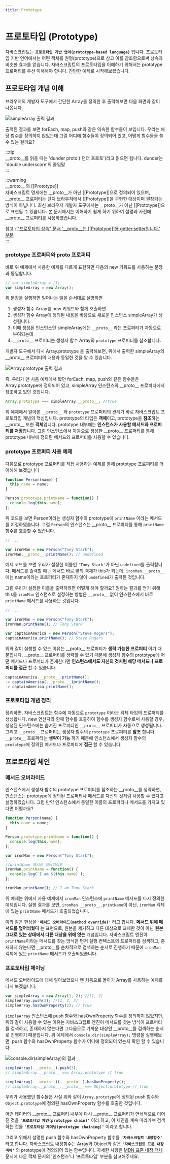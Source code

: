 ```yaml
---
title: Prototype
---
```


# 프로토타입 (Prototype)

자바스크립트는 **`프로토타입 기반 언어(prototype-based language)`** 입니다. 프로토타입 기반 언어에서는 어떤 객체를 원형(prototype)으로 삼고 이를 참조함으로써 상속과 비슷한 효과를 얻습니다. 자바스크립트의 프로토타입을 이해하기 위해서는 prototype 프로퍼티를 우선 이해해야 합니다. 간단한 예제로 시작해보겠습니다.

## 프로토타입 개념 이해

브라우저의 개발자 도구에서 간단한 Array를 정의한 후 출력해보면 다음 화면과 같이 나옵니다.

![simpleArray 출력 결과](../../img/prototype_001.png)

출력된 결과를 보면 forEach, map, push와 같은 익숙한 함수들이 보입니다. 우리는 해당 함수를 정의하지 않았는데 그럼 어디에 함수들이 정의되어 있고, 어떻게 함수들을 쓸 수 있는 걸까요?

:::tip  
\_\_proto\_\_를 읽을 때는 'dunder proto'('던더 프로토')라고 읽으면 됩니다.
dunder는 'double underscore'의 줄임말  
:::

:::warning  
\_\_proto\_\_ 와 [[Prototype]]  
자바스크립트 명세에는 \_\_proto\_\_가 아닌 [[Prototype]]으로 정의되어 있으며,
\_\_proto\_\_ 프로퍼티는 단지 브라우저에서 [[Prototype]]을 구현한 대상이며 권장되는 방식이 아닙니다. 최신 브라우저 개발자 도구에서는 \_\_proto\_\_가 아닌 [[Prototype]]으로 표현될 수 있습니다. 본 문서에서는 이해하기 쉽게 하기 위하여 설명과 사진에 \_\_proto\_\_ 프로퍼티를 사용하였습니다.

참고 : ["프로토타입 상속" 문서 '\_\_proto\_\_는 [[Prototype]]용 getter·setter입니다.' 부분](https://ko.javascript.info/prototype-inheritance)  
:::

### prototype 프로퍼티와 **proto** 프로퍼티

바로 위 예제에서 사용한 예제를 다르게 표현하면 다음의 new 키워드를 사용하는 문장과 동일합니다.

```javascript
// var simpleArray = [];
var simpleArray = new Array();
```

위 문장을 실행하면 일어나는 일을 순서대로 설명하면

1. 생성자 함수 Array를 new 키워드와 함께 호출하면
2. 생성자 함수 Array에 정의된 내용을 바탕으로 새로운 인스턴스 simpleArray가 생성됩니다.
3. 이때 생성된 인스턴스인 simpleArray에는 `__proto__` 라는 프로퍼티가 자동으로 부여되는데
4. `__proto__` 프로퍼티는 생성자 함수 Array의 `prototype` 프로퍼티를 참조합니다.

개발자 도구에서 다시 Array.prototype 을 출력해보면, 위에서 출력한 simpleArray의 \_\_proto\_\_ 프로퍼티의 내용과 동일한 것을 알 수 있습니다.

![Array.prototype 출력 결과](../../img/prototype_002.png)

즉, 우리가 맨 처음 예제에서 봤던 forEach, map, push와 같은 함수들은 Array.prototype에 정의되어 있고, simpleArray 인스턴스의 \_\_proto\_\_ 프로퍼티에서 참조하고 있던 것입니다.

```javascript
Array.prototype === simpleArray.__proto__; //true
```

위 예제에서 알아본 `__proto__` 와 `prototype` 프로퍼티의 관계가 바로 자바스크립트 프로토타입 개념의 핵심입니다. prototype의 타입은 **객체**이고, prototype을 **참조**하는 \_\_proto\_\_ 또한 **객체**입니다. prototype 내부에는 **인스턴스가 사용할 메서드와 프로퍼티를 저장**합니다. 그럼 인스턴스에서 자동으로 생성한 \_\_proto\_\_ 프로퍼티를 통해 prototype 내부에 정의된 메서드와 프로퍼티를 사용할 수 있습니다.

### prototype 프로퍼티 사용 예제

다음으로 prototype 프로퍼티를 직접 사용하는 예제를 통해 prototype 프로퍼티를 더 이해해 보겠습니다

```javascript
function Person(name) {
  this.name = name;
}

Person.prototype.printName = function() {
  console.log(this.name);
};
```

위 코드를 보면 Person이라는 생성자 함수의 prototype에 `printName` 이라는 메서드를 지정하였습니다. 그럼 `Person`의 인스턴스는 \_\_proto\_\_ 프로퍼티를 통해 `printName` 함수를 호출할 수 있습니다.

```javascript
// ...

var ironMan = new Person("Tony Stark");
ironMan.__proto__.printName(); // undefined
```

예제 코드를 보면 우리가 설정한 이름인 `'Tony Stark'`가 아닌 `undefined`를 출력합니다. 메서드를 출력할 때는 메서드 바로 앞의 객체가 this가 되는데, `ironMan.__proto__`에는 name이라는 프로퍼티가 존재하지 않아 `undefined`가 출력된 것입니다.

그럼 우리가 설정한 이름을 출력하려면 어떻게 해야 할까요? 원하는 결과를 얻기 위해 this를 `ironMan` 인스턴스로 설정하는 방법은 `__proto__` 없이 인스턴스에서 바로 `printName` 메서드를 사용하는 것입니다.

```javascript
// ...

var ironMan = new Person("Tony Stark");
ironMan.printName(); // Tony Stark

var captainAmerica = new Person("Steve Rogers");
captainAmerica.printName(); // Steve Rogers
```

위와 같이 실행할 수 있는 이유는 \_\_proto\_\_ 프로퍼티가 **생략 가능한 프로퍼티** 이기 때문입니다. \_\_proto\_\_ 프로퍼티를 생략할 수 있기 때문에 생성자 함수의 prototype에 어떤 메서드나 프로퍼티가 존재한다면 **인스턴스에서도 자신의 것처럼 해당 메서드나 프로퍼티를 접근** 할 수 있습니다.

```javascript
captainAmerica.__proto__.printName();
-> captainAmerica(.__proto__.)printName();
-> captainAmerica.printName();
```

### 프로토타입 개념 정리

정리하면, 자바스크립트는 함수에 자동으로 `prototype` 이라는 객체 타입의 프로퍼티를 생성합니다. new 연산자와 함께 함수를 호출하여 함수를 생성자 함수로써 사용할 경우, 생성된 인스턴스에는 숨겨진 프로퍼티인 `__proto__` 프로퍼티가 자동으로 생성됩니다. 그리고 `__proto__` 프로퍼티는 생성자 함수의 `prototype` 프로퍼티를 **참조** 합니다. `__proto__` 프로퍼티는 **생략이 가능** 하기 때문에 인스턴스에서 생성자 함수의 `prototype`에 정의된 메서드나 프로퍼티에 **접근** 할 수 있습니다.

## 프로토타입 체인

### 메서드 오버라이드

인스턴스에서 생성자 함수의 prototype 프로퍼티를 참조하는 \_\_proto\_\_를 생략하면, 인스턴스는 prototype에 정의된 프로퍼티나 메서드를 자신의 것처럼 사용할 수 있다고 설명하였습니다. 그럼 만약 인스턴스에서 동일한 이름의 프로퍼티나 메서드를 가지고 있다면 어떨까요?

```javascript
function Person(name) {
  this.name = name;
}

Person.prototype.printName = function() {
  console.log(this.name);
};

var ironMan = new Person("Tony Stark");

//printName 메서드 오버라이드
ironMan.printName = function() {
  console.log(`I am ${this.name}`);
};

ironMan.printName(); // I am Tony Stark
```

위 예제는 위에서 사용 예제에서 `ironMan` 인스턴스에 `printName` 메서드를 다시 정의한 예제입니다. 실행 결과를 보면, `ironMan.__proto__.printName`이 아닌, `ironMan` 객체에 있는 `printName` 메서드가 호출되었습니다.

이와 같은 현상을 **`'메서드 오버라이드(method override)'`** 라고 합니다. **메서드 위에 메서드를 덮어씌웠다** 는 표현으로, 원본을 제거하고 다른 대상으로 교체한 것이 아닌 **원본 그대로 있는 상태에서 다른 대상을 위에 얹는** 개념입니다. 자바스크립트 엔진이 `printName`이라는 메서드를 찾는 방식은 먼저 실행 컨텍스트의 프로퍼티를 검색하고, 존재하지 않는다면 \_\_proto\_\_를 순차적으로 검색하는 순서로 진행하기 때문에 `ironMan` 객체에 있는 `printName` 메서드가 호출되었습니다.

### 프로토타입 체이닝

메서드 오버라이드에 대해 알아보았으니 맨 처음으로 돌아가 Array를 사용하는 예제를 다시 보겠습니다.

```javascript
var simpleArray = new Array(1, 2); //[1, 2]
simpleArray.push(3); //[1, 2, 3]
simpleArray.hasOwnProperty(2); // true
```

`simpleArray` 인스턴스에 push 함수와 hasOwnProperty 함수를 정의하지 않았지만, 위와 같이 사용할 수 있는 이유는 자바스크립트 엔진이 메서드를 찾는 방식이 프로퍼티를 검색하고, 존재하지 않는다면 그다음으로 가까운 대상인 \_\_proto\_\_를 검색하는 순서로 진행하기 때문입니다. 위 예제에서 `console.dir(simpleArray);` 명령을 실행해보면, push 함수와 hasOwnProperty 함수가 어디에 정의되어 있는지 확인 할 수 있습니다.

![console.dir(simpleArray)의 결과](../../img/prototype_003.png)

```javascript
simpleArray(.__proto__).push(3);
// simpleArray.__proto__ === Array.prototype // true

simpleArray(.__proto__)(.__proto__).hasOwnProperty();
// simpleArray.__proto__.__proto__ === Object.prototype // true
```

우리가 사용했던 함수들은 사실 위와 같이 `Array.prototype`에 정의된 push 함수와 `Object.prototype`에 정의된 hasOwnProperty 함수를 호출한 것입니다.

어떤 데이터의 \_\_proto\_\_ 프로퍼티 내부에 다시 \_\_proto\_\_ 프로퍼티가 연쇄적으로 이어진 것을 **`'프로토타입 체인(prototype chain)'`** 이라 하고, 이 체인을 계속 따라가며 검색하는 것을 **`'프로토타입 체이닝(prototype chaining)'`** 이라고 합니다.

그리고 위에서 설명한 push 함수와 hasOwnProperty 함수를 **`'자바스크립트 내장함수'`** 라고 합니다. 자바스크립트 내장함수는 Array와 Object와 같은 **`'자바스크립트 표준 내장 객체'`** 의 prototype에 정의되어 있는 함수입니다. 자세한 사항은 [MDN 표준 내장 객체](https://developer.mozilla.org/ko/docs/Web/JavaScript/Reference/Global_Objects) 문서에 나온 객체 문서의 '인스턴스'나 '프로토타입' 부분을 참고해주세요.
